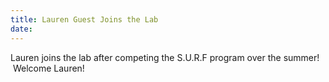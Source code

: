 ```yaml
---
title: Lauren Guest Joins the Lab
date:
---
```


Lauren joins the lab after competing the S.U.R.F program over the summer!&nbsp; &nbsp;Welcome Lauren!